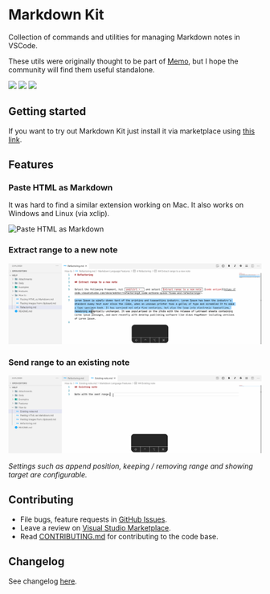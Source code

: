 # Markdown Kit

Collection of commands and utilities for managing Markdown notes in VSCode.

These utils were originally thought to be part of [Memo](https://github.com/svsool/vscode-memo), but I hope the community will find them useful standalone.

[![](https://vsmarketplacebadge.apphb.com/version-short/svsool.markdown-kit.svg)](https://marketplace.visualstudio.com/items?itemName=svsool.markdown-kit)
[![](https://vsmarketplacebadge.apphb.com/installs/svsool.markdown-kit.svg)](https://marketplace.visualstudio.com/items?itemName=svsool.markdown-kit)
[![](https://github.com/svsool/vscode-markdown-kit/workflows/CI/badge.svg?branch=master)](https://github.com/svsool/vscode-markdown-kit/actions?query=workflow%3ACI+branch%3Amaster)

## Getting started

If you want to try out Markdown Kit just install it via marketplace using [this link](https://marketplace.visualstudio.com/items?itemName=svsool.markdown-kit).

## Features

### Paste HTML as Markdown

It was hard to find a similar extension working on Mac. It also works on Windows and Linux (via xclip).

![Paste HTML as Markdown](./media/demo/Pasting%20HTML%20as%20Markdown.gif)

### Extract range to a new note

![Extract range to a new note](./media/demo/Extracting%20range%20to%20a%20new%20note.gif)

### Send range to an existing note

![Send range to an existing note](./media/demo/Send%20range%20to%20a%20new%20note.gif)

_Settings such as append position, keeping / removing range and showing target are configurable._

## Contributing

- File bugs, feature requests in [GitHub Issues](https://github.com/svsool/vscode-markdown-kit/issues).
- Leave a review on [Visual Studio Marketplace](https://marketplace.visualstudio.com/items?itemName=svsool.markdown-kit&ssr=false#review-details).
- Read [CONTRIBUTING.md](CONTRIBUTING.md) for contributing to the code base.

## Changelog

See changelog [here](CHANGELOG.md).
